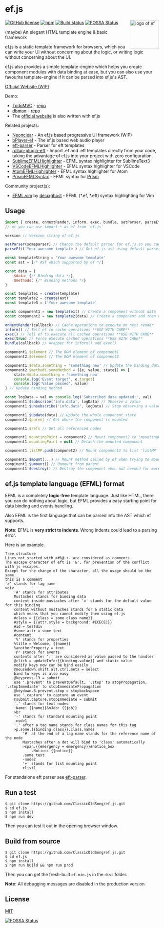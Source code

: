 # ef.js
[![GitHub license](https://img.shields.io/badge/license-MIT-blue.svg?style=flat-square)](https://raw.githubusercontent.com/ClassicOldSong/ef.js/master/LICENSE) [![npm](https://img.shields.io/npm/dt/ef.js.svg?style=flat-square)](https://www.npmjs.com/package/ef.js) [![Build status](https://img.shields.io/travis/TheNeuronProject/ef.js.svg?style=flat-square)](https://travis-ci.org/ClassicOldSong/ef.js) [![FOSSA Status](https://app.fossa.io/api/projects/git%2Bhttps%3A%2F%2Fgithub.com%2FTheNeuronProject%2Fef.js.svg?type=shield)](https://app.fossa.io/projects/git%2Bhttps%3A%2F%2Fgithub.com%2FTheNeuronProject%2Fef.js?ref=badge_shield)
<img align="right" width="95" height="95" title="logo of ef" src="https://cloud.githubusercontent.com/assets/10512422/25222027/d07b4792-25e9-11e7-9ba7-32925061c4df.png">

(maybe) An elegant HTML template engine & basic framework

ef.js is a static template framework for browsers, which you can write your UI without concerning about the logic, or writing logic without concerning about the UI.

ef.js also provides a simple template-engine which helps you create component modules with data binding at ease, but you can also use your favourite template-engine if it can be parsed into ef.js's AST.

[Official Website (WIP)](https://ef.js.org)

Demo:
+ [TodoMVC](https://classicoldsong.github.io/todomvc-efjs/) - [repo](https://github.com/ClassicOldSong/todomvc-efjs)
+ [dbmon](https://classicoldsong.github.io/js-repaint-perfs/ef/opt.html) - [repo](https://github.com/ClassicOldSong/js-repaint-perfs)
+ The [official website](https://github.com/ClassicOldSong/ef.js.org) is also written with ef.js

Related projects:
+ [Neonclear](https://neon.atm.re) - An ef.js based progressive UI framework (WIP)
+ [bPlayer-ef](https://bplayer-ef.ccoooss.com) - The ef.js based web audio player
+ [eft-parser](https://github.com/ClassicOldSong/eft-parser) - Parser for eft templates
+ [rollup-plugin-eft](https://github.com/ClassicOldSong/rollup-plugin-eft) - Import .ef and .eft templates directly from your code, taking the advantage of ef.js into your project with zero configuration.
+ [SublimeEFMLHighlighter](https://github.com/ClassicOldSong/SublimeEFMLHighlighter) - EFML syntax highlighter for SublimeText3
+ [VSCodeEFMLHighlighter](https://marketplace.visualstudio.com/items?itemName=ClassicOldSong.efml) - EFML syntax highlighter for VSCode
+ [AtomEFMLHighlighter](https://atom.io/packages/efml) - EFML syntax highlighter for Atom
+ [PrismEFMLSyntax](https://github.com/ClassicOldSong/PrismEFMLSyntax) - EFML syntax for [Prism](http://prismjs.com/)

Community project(s):
+ [EFML.vim](https://github.com/deluxghost/EFML.vim) by [deluxghost](https://github.com/deluxghost) - EFML (*.ef, *.eft) syntax highlighting for Vim

## Usage
``` javascript
import { create, onNextRender, inform, exec, bundle, setParser, parseEft, t, version } from 'ef.js'
// or you can use import * as ef from 'ef.js'

version // Version string of ef.js

setParser(someparser) // Change the default parser for ef.js so you can use a different type of template
parseEft('Your awesome template') // Get ef.js ast using default parser

const templateString = 'Your awesome template'
const ast = [/* AST which supported by ef */]

const data = {
	$data: {/* Binding data */},
	$methods: {/* Binding methods */}
}

const template1 = create(template)
const template2 = create(ast)
const template3 = t`Your awesome template`

const component1 = new template1() // Create a component without data
const component2 = new template2(data) // Create a component and then updates it's data

onNextRender(callback) // Cache operations to execute on next render
inform() // Tell ef to cache operations **USE WITH CARE**
exec() // Tell ef to execute all cached operations **USE WITH CARE**
exec(true) // Force execute cached operations **USE WITH CARE**
bundle(callback) // Wrapper for inform() and exec()

component1.$element // The DOM element of component1
component2.$element // The DOM element of component2

component1.$data.something = 'something new' // Update the binding data 'something'
component2.$methods.someMethod = ({e, value, state}) => {
	state.$data.something = 'something new'
	console.log('Event target', e.target)
	console.log('Value passed', value)
} // Update binding method

const logData = val => console.log('Subscribed data updated:', val)
component1.$subscribe('info.data', logData) // Observe a value
component1.$unsubscribe('info.data', logData) // Stop observing a value

component1.$update(data) // Update the whole component state
component2.$parent // Get where the component is mounted

component1.$refs // Get all referenced nodes

component1.mountingPoint = component2 // Mount component2 to 'mountingPoint' on component1
component1.mountingPoint = null // Detach the mounted component

component1.listMP.push(componet2) // Mount component2 to list 'listMP' mounting point on component1

component1.$mount(...) // Mount method called by ef when trying to mount
compinent1.$umount() // Unmount from parent
component1.$destroy() // Destroy the component when not needed for more memory

```

## ef.js template language (EFML) format
EFML is a completely **logic-free** template language. Just like HTML, there you can do nothing about logic, but EFML provides a easy starting point for data binding and events handling.

Also EFML is the first language that can be parsed into the AST which ef supports.

**Note:** EFML is **very strict to indents**. Wrong indents could lead to a parsing error.

Here is an example.

```
Tree structure
Lines not started with >#%@.+- are considered as comments
The escape character of eft is '&', for prevention of the conflict with js escapes.
Except for the change of the character, all the usage should be the same.
this is a comment
'>' stands for tag name
>div
	'#' stands for attributes
	Mustaches stands for binding data
	content inside mustaches after '=' stands for the default value for this binding
	content without mustaches stands for a static data
	which means that you cannot modify them using ef.js
	#class = {{class = some class name}}
	#style = {{attr.style = background: #ECECEC}}
	#id = testdiv
	#some-attr = some text
	#content
	'%' stands for properties
	%title = Welcome, {{name}}
	%anotherProperty = text
	'@' stands for events
	contents after ':' are considered as value passed to the handler
	@click = updateInfo:{{binding.value}} and static value
	modify keys now can be bind easily
	@mousedown.shift.alt.ctrl.meta = select
	bind to keys is also easy
	@keypress.13 = submit
	use '.prevent' to preventDefault, '.stop' to stopPropagation, '.stopImmediate' to stopImmediatePropagation
	@keydown.8.prevent.stop = stopbackspace
	use '.capture' to capture an event
	@submit.capture.stopImmediate = submit
	'.' stands for text nodes
	.Name: {{name}}&nJob: {{job}}
	>br
	'-' stands for standard mounting point
	-node1
	'.' after a tag name stands for class names for this tag
	>p.some.{{binding.class}}.class.names
		'#' at the end of a tag name stands for the reference name of the node
		Mustaches after a dot will bind to 'class' automatically
		>span.{{emergency = emergency}}#notice_box
			.Notice: {{notice}}
		.some text
		-node2
		'+' stands for list mounting point
		+list1
```

For standalone eft parser see [eft-parser](https://github.com/ClassicOldSong/eft-parser).

## Run a test
```
$ git clone https://github.com/ClassicOldSong/ef.js.git
$ cd ef.js
$ npm install
$ npm run dev
```
Then you can test it out in the opening browser window.

## Build from source
```
$ git clone https://github.com/ClassicOldSong/ef.js.git
$ cd ef.js
$ npm install
$ npm run build && npm run prod
```
Then you can get the fresh-built `ef.min.js` in the `dist` folder.

**Note:** All debugging messages are disabled in the production version.

## License
[MIT](http://cos.mit-license.org/)


[![FOSSA Status](https://app.fossa.io/api/projects/git%2Bhttps%3A%2F%2Fgithub.com%2FTheNeuronProject%2Fef.js.svg?type=large)](https://app.fossa.io/projects/git%2Bhttps%3A%2F%2Fgithub.com%2FTheNeuronProject%2Fef.js?ref=badge_large)
